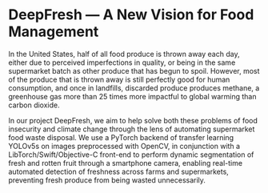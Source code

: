 # DeepFresh — A New Vision for Food Management


In the United States, half of all food produce is thrown away each day, either due to perceived imperfections in quality, or being in the same supermarket batch as other produce that has begun to spoil. However, most of the produce that is thrown away is still perfectly good for human consumption, and once in landfills, discarded produce produces methane, a greenhouse gas more than 25 times more impactful to global warming than carbon dioxide.

In our project DeepFresh, we aim to help solve both these problems of food insecurity and climate change through the lens of automating supermarket food waste disposal. We use a PyTorch backend of transfer learning YOLOv5s on images preprocessed with OpenCV, in conjunction with a LibTorch/Swift/Objective-C front-end to perform dynamic segmentation of fresh and rotten fruit through a smartphone camera, enabling real-time automated detection of freshness across farms and supermarkets, preventing fresh produce from being wasted unnecessarily.
 
